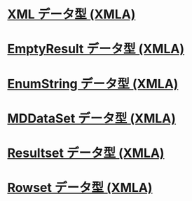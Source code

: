 # [XML データ型 (XMLA)](xml-data-types-xmla.md)

# [EmptyResult データ型 (XMLA)](emptyresult-data-type-xmla.md)
# [EnumString データ型 (XMLA)](enumstring-data-type-xmla.md)
# [MDDataSet データ型 (XMLA)](mddataset-data-type-xmla.md)
# [Resultset データ型 (XMLA)](resultset-data-type-xmla.md)
# [Rowset データ型 (XMLA)](rowset-data-type-xmla.md)
